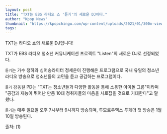 ```yaml
---
layout: post
title: "TXT는 EBS 라디오 쇼 '듣기'의 새로운 DJ이다."
author: "Kpop News"
thumbnail: "https://kpopchingu.com/wp-content/uploads/2021/01/300m-views-2021-01-04T120240.882-890x512.png"
tags: 
---
```



TXT는 라디오 쇼의 새로운 DJ입니다!

TXT가 EBS 라디오 청소년 커뮤니케이션 프로젝트 "Listen"의 새로운 DJ로 선정되었다.

`듣기`는 가수 청하와 싱어송라이터 정세운이 진행해온 프로그램으로 국내 유일의 청소년 라디오 방송으로 청소년들의 고민을 듣고 공감하는 프로그램이다.

`듣기` 강동걸 PD는 "TXT는 청소년들과 다양한 활동을 통해 소통한 아이돌 그룹"이라며 "공감과 재능이 뛰어난 만큼 10대 청취자들의 마음을 사로잡을 것으로 기대한다"고 말했다.

`듣기`는 매주 일요일 오후 7시부터 9시까지 방송되며, 투모로우엑스 투게더 첫 방송은 1월 10일 방송된다.

출처: (1)